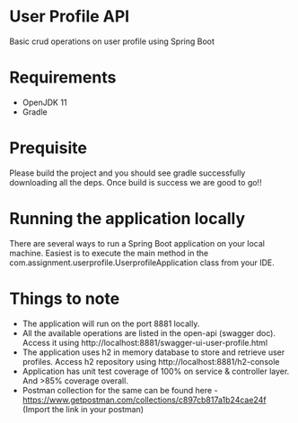 # User Profile API
Basic crud operations on user profile using Spring Boot

# Requirements
- OpenJDK 11
- Gradle

# Prequisite
Please build the project and you should see gradle successfully downloading all the deps. Once build is success we are good to go!!

# Running the application locally
There are several ways to run a Spring Boot application on your local machine. Easiest is to execute the main method in the com.assignment.userprofile.UserprofileApplication class from your IDE.

# Things to note
- The application will run on the port 8881 locally.
- All the available operations are listed in the open-api (swagger doc). Access it using http://localhost:8881/swagger-ui-user-profile.html
- The application uses h2 in memory database to store and retrieve user profiles. Access h2 repository using http://localhost:8881/h2-console
- Application has unit test coverage of 100% on service & controller layer. And >85% coverage overall.
- Postman collection for the same can be found here - https://www.getpostman.com/collections/c897cb817a1b24cae24f (Import the link in your postman)
